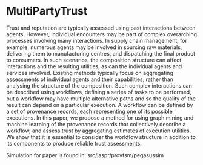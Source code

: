 # MultiPartyTrust

Trust and reputation are typically assessed using past interactions between agents. However, individual encounters may be part of complex overarching processes involving many interactions. In supply chain management, for example, numerous agents may be involved in sourcing raw materials, delivering them to manufacturing centres, and dispatching the final product to consumers. In such scenarios, the composition structure can affect interactions and the resulting utilities, as can the individual agents and services involved. Existing methods typically focus on aggregating assessments of individual agents and their capabilities, rather than analysing the structure of the composition. Such complex interactions can be described using workflows, defining a series of tasks to be performed, but a workflow may have multiple alternative paths and so the quality of the result can depend on a particular execution. A workflow can be defined by a set of provenance records, each representing one of its possible executions. In this paper, we propose a method for using graph mining and machine learning of the provenance records that collectively describe a workflow, and assess trust by aggregating estimates of execution utilities. We show that it is essential to consider the workflow structure in addition to its components to produce reliable trust assessments.

Simulation for paper is found in: src/jaspr/provfsm/pegasussim
